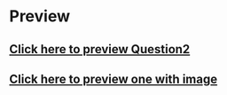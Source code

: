 # Preview

## [Click here to preview Question2](https://htmlpreview.github.io/?https://github.com/MXNXV-ERR/sllab/blob/master/Question2HTML/ques2(refer%20this).htm)


## [Click here to preview one with image](https://htmlpreview.github.io/?https://github.com/MXNXV-ERR/sllab/blob/master/Question2HTML/withimg_cc_pannaga.htm)